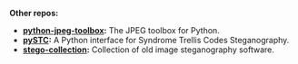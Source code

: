 **Other repos:**
- **[python-jpeg-toolbox](https://github.com/daniellerch/python-jpeg-toolbox):** The JPEG toolbox for Python.
- **[pySTC](https://github.com/daniellerch/pySTC):** A Python interface for Syndrome Trellis Codes Steganography.
- **[stego-collection](https://github.com/daniellerch/stego-collection):** Collection of old image steganography software.
